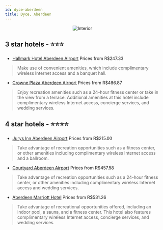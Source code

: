```yaml
---
id: dyce-aberdeen
title: Dyce, Aberdeen
---
```


<center><img src="https://i.travelapi.com/hotels/1000000/10000/8700/8601/a2886992_z.jpg" alt="Interior" /></center>


##  3 star hotels - ⭐️⭐️⭐️

-    [Hallmark Hotel Aberdeen Airport](https://us.hurb.com/hotels/dyce/hallmark-hotel-aberdeen-airport-JNP-JP339499?cmp=18055) Prices from R$247.33
   > Make use of convenient amenities, which include complimentary wireless Internet access and a banquet hall.
-    [Crowne Plaza Aberdeen Airport](https://us.hurb.com/hotels/dyce/crowne-plaza-aberdeen-airport-JNP-JP326286?cmp=18055) Prices from R$486.87
   > Enjoy recreation amenities such as a 24-hour fitness center or take in the view from a terrace. Additional amenities at this hotel include complimentary wireless Internet access, concierge services, and wedding services.

##  4 star hotels - ⭐️⭐️⭐️⭐️

-    [Jurys Inn Aberdeen Airport](https://us.hurb.com/hotels/dyce/jurys-inn-aberdeen-airport-JNP-JP000516?cmp=18055) Prices from R$215.00
   > Take advantage of recreation opportunities such as a fitness center, or other amenities including complimentary wireless Internet access and a ballroom.
-    [Courtyard Aberdeen Airport](https://us.hurb.com/hotels/dyce/courtyard-aberdeen-airport-JNP-JP194594?cmp=18055) Prices from R$457.58
   > Take advantage of recreation opportunities such as a 24-hour fitness center, or other amenities including complimentary wireless Internet access and wedding services.
-    [Aberdeen Marriott Hotel](https://us.hurb.com/hotels/dyce/aberdeen-marriott-hotel-JNP-JP000545?cmp=18055) Prices from R$531.26
   > Take advantage of recreational opportunities offered, including an indoor pool, a sauna, and a fitness center. This hotel also features complimentary wireless Internet access, concierge services, and wedding services.
